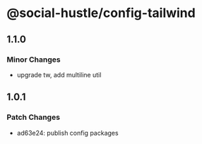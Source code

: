 # @social-hustle/config-tailwind

## 1.1.0

### Minor Changes

- upgrade tw, add multiline util

## 1.0.1

### Patch Changes

- ad63e24: publish config packages
